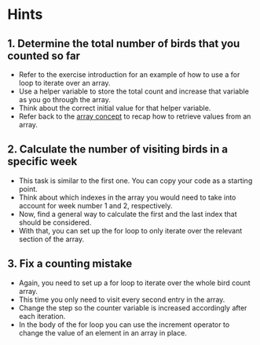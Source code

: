# Hints

## 1. Determine the total number of birds that you counted so far

- Refer to the exercise introduction for an example of how to use a for loop to iterate over an array.
- Use a helper variable to store the total count and increase that variable as you go through the array.
- Think about the correct initial value for that helper variable.
- Refer back to the [array concept][concept-arrays] to recap how to retrieve values from an array.

## 2. Calculate the number of visiting birds in a specific week

- This task is similar to the first one.
  You can copy your code as a starting point.
- Think about which indexes in the array you would need to take into account for week number 1 and 2, respectively.
- Now, find a general way to calculate the first and the last index that should be considered.
- With that, you can set up the for loop to only iterate over the relevant section of the array.

## 3. Fix a counting mistake

- Again, you need to set up a for loop to iterate over the whole bird count array.
- This time you only need to visit every second entry in the array.
- Change the step so the counter variable is increased accordingly after each iteration.
- In the body of the for loop you can use the increment operator to change the value of an element in an array in place.

[concept-arrays]: /tracks/javascript/concepts/arrays
